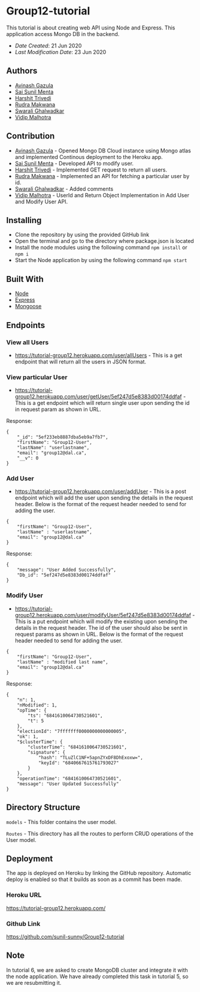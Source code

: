 # Group12-tutorial

This tutorial is about creating web API using Node and Express. This application access Mongo DB in the backend.
* *Date Created*: 21 Jun 2020
* *Last Modification Date*: 23 Jun 2020

## Authors

* [Avinash Gazula](av530575@dal.ca) 
* [Sai Sunil Menta](ss734478@dal.ca)
* [Harshit Trivedi](harshit.trivedi@dal.ca)
* [Rudra Makwana](rudra.makwana@dal.ca)
* [Swarali Ghalwadkar](sw258541.com)
* [Vidip Malhotra](vidip.malhotra@dal.ca)

## Contribution

* [Avinash Gazula](av530575@dal.ca) - Opened Mongo DB Cloud instance using Mongo atlas and implemented Continous deployment to the Heroku app. 
* [Sai Sunil Menta](ss734478@dal.ca) - Developed API to modify user.
* [Harshit Trivedi](harshit.trivedi@dal.ca) - Implemented GET request to return all users.
* [Rudra Makwana](rudra.makwana@dal.ca) - Implemented an API for fetching a particular user by id.
* [Swarali Ghalwadkar](sw258541@dal.ca) - Added comments
* [Vidip Malhotra](vidip.malhotra@dal.ca) - UserId and Return Object Implementation in Add User and Modify User API. 

## Installing

* Clone the repository by using the provided GitHub link
* Open the terminal and go to the directory where package.json is located
* Install the node modules using the following command
	 `npm install` or `npm i` 
* Start the Node application by using the following command
	 `npm start`


## Built With

* [Node](https://nodejs.org/en/)
* [Express](https://expressjs.com/)
* [Mongoose](https://mongoosejs.com/)

## Endpoints

### View all Users

* https://tutorial-group12.herokuapp.com/user/allUsers - This is a get endpoint that will return all the users in JSON format.

### View particular User

* https://tutorial-group12.herokuapp.com/user/getUser/5ef247d5e8383d00174ddfaf - This is a get endpoint which will return single user upon sending the id in request param as shown in URL.

Response:

```
{
    "_id": "5ef233eb8887dba5eb9a7fb7",
    "firstName": "Group12-User",
    "lastName": "userlastname",
    "email": "group12@dal.ca",
    "__v": 0
}
```

### Add User

* https://tutorial-group12.herokuapp.com/user/addUser - This is a post endpoint which will add the user upon sending the details in the request header. Below is the format of the request header needed to send for adding the user.

```
{
	"firstName": "Group12-User",
	"lastName" : "userlastname",
	"email": "group12@dal.ca"
}
```

Response:

```
{
    "message": "User Added Successfully",
    "Db_id": "5ef247d5e8383d00174ddfaf"
}
```

### Modify User

* https://tutorial-group12.herokuapp.com/user/modifyUser/5ef247d5e8383d00174ddfaf - This is a put endpoint which will modify the existing upon sending the details in the request header. The id of the user should also be sent in request params as shown in URL. Below is the format of the request header needed to send for adding the user.

```
{
	"firstName": "Group12-User",
	"lastName" : "modified last name",
	"email": "group12@dal.ca"
}
```
Response:

```
{
    "n": 1,
    "nModified": 1,
    "opTime": {
        "ts": "6841610064730521601",
        "t": 5
    },
    "electionId": "7fffffff0000000000000005",
    "ok": 1,
    "$clusterTime": {
        "clusterTime": "6841610064730521601",
        "signature": {
            "hash": "TLuZlC1NF+5apnZYxDF8DhExoxw=",
            "keyId": "6840667615761793027"
        }
    },
    "operationTime": "6841610064730521601",
    "message": "User Updated Successfully"
}
```

## Directory Structure

`models` - This folder contains the user model.

`Routes` - This directory has all the routes to perform CRUD operations of the User model.


## Deployment

The app is deployed on Heroku by linking the GitHub repository. Automatic deploy is enabled so that it builds as soon as a commit has been made.

### Heroku URL

https://tutorial-group12.herokuapp.com/

### Github Link

https://github.com/sunil-sunny/Group12-tutorial

## Note

In tutorial 6, we are asked to create MongoDB cluster and integrate it with the node application. We have already completed this task in tutorial 5, so we are resubmitting it.
